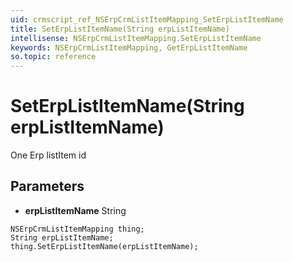 ```yaml
---
uid: crmscript_ref_NSErpCrmListItemMapping_SetErpListItemName
title: SetErpListItemName(String erpListItemName)
intellisense: NSErpCrmListItemMapping.SetErpListItemName
keywords: NSErpCrmListItemMapping, GetErpListItemName
so.topic: reference
---
```


# SetErpListItemName(String erpListItemName)

One Erp listItem id

## Parameters

* **erpListItemName** String

```crmscript
NSErpCrmListItemMapping thing;
String erpListItemName;
thing.SetErpListItemName(erpListItemName);
```

